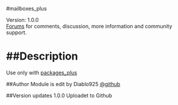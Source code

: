 #mailboxes_plus

Version: 1.0.0<br />
[Forums](http://forums.zpanelcp.com/Thread-Mailboxes-plus?pid=87013) for comments, discussion, more information and community support.



##Description
=============
Use only with [packages_plus](https://github.com/Diablo925/packages_plus)

##Author
Module is edit by Diablo925 [@github](https://github.com/Diablo925) 

##Version updates
1.0.0 Uploadet to Github 




